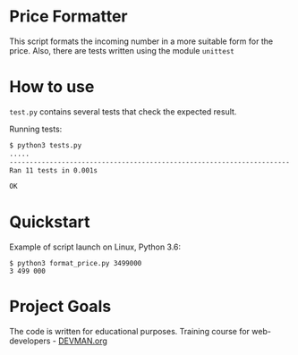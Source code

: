 # Price Formatter

This script formats the incoming number in a more suitable form for the price. Also, there are tests written using the module ```unittest```

# How to use

```test.py``` contains several tests that check the expected result.

Running tests:

```bash
$ python3 tests.py 
.....
----------------------------------------------------------------------
Ran 11 tests in 0.001s

OK
```

# Quickstart

Example of script launch on Linux, Python 3.6:
```
$ python3 format_price.py 3499000
3 499 000
```

# Project Goals

The code is written for educational purposes. Training course for web-developers - [DEVMAN.org](https://devman.org)
